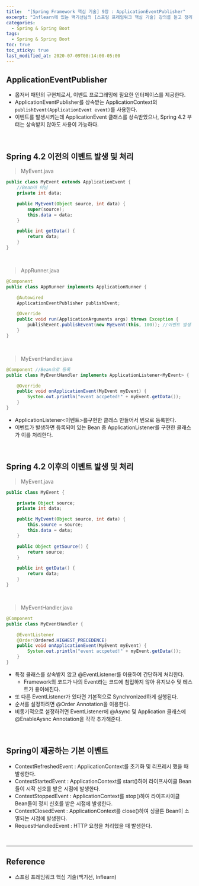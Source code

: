 ```yaml
---
title:  "[Spring Framework 핵심 기술] 9장 : ApplicationEventPublisher"
excerpt: "Inflearn에 있는 백기선님의 [스프링 프레임워크 핵심 기술] 강의를 듣고 정리한 필기이다."
categories:
  - Spring & Spring Boot
tags:
  - Spring & Spring Boot
toc: true
toc_sticky: true
last_modified_at: 2020-07-09T08:14:00-05:00
---
```


## ApplicationEventPublisher

* 옵저버 패턴의 구현체로서, 이벤트 프로그래밍에 필요한 인터페이스를 제공한다.
* ApplicationEventPublisher를 상속받는 ApplicationContext의 ``publishEvent(ApplicationEvent event)``를 사용한다.
* 이벤트를 발생시키는데 ApplicationEvent 클래스를 상속받았으나, Spring 4.2 부터는 상속받지 않아도 사용이 가능하다.

<br>

## Spring 4.2 이전의 이벤트 발생 및 처리

> MyEvent.java

```java
public class MyEvent extends ApplicationEvent {
    //Bean이 아님
    private int data;

    public MyEvent(Object source, int data) {
        super(source);
        this.data = data;
    }

    public int getData() {
        return data;
    }
}
```

<br>

> AppRunner.java

```java
@Component
public class AppRunner implements ApplicationRunner {

    @Autowired
    ApplicationEventPublisher publishEvent;

    @Override
    public void run(ApplicationArguments args) throws Exception {
        publishEvent.publishEvent(new MyEvent(this, 100)); //이벤트 발생
    }
}
```

<br>

> MyEventHandler.java

```java
@Component //Bean으로 등록
public class MyEventHandler implements ApplicationListener<MyEvent> {

    @Override
    public void onApplicationEvent(MyEvent myEvent) {
        System.out.println("event accpeted!" + myEvent.getData());
    }
}
```

-	ApplicationListener<이벤트>를구현한 클래스 만들어서 빈으로 등록한다.
-	이벤트가 발생하면 등록되어 있는 Bean 중 ApplicationListener를 구현한 클래스가 이를 처리한다.

<br>

## Spring 4.2 이후의 이벤트 발생 및 처리

> MyEvent.java

```java
public class MyEvent {

    private Object source;
    private int data;

    public MyEvent(Object source, int data) {
        this.source = source;
        this.data = data;
    }

    public Object getSource() {
        return source;
    }

    public int getData() {
        return data;
    }
}
```

<br>

> MyEventHandler.java

```java
@Component
public class MyEventHandler {

    @EventListener
    @Order(Ordered.HIGHEST_PRECEDENCE)
    public void onApplicationEvent(MyEvent myEvent) {
        System.out.println("event accpeted!" + myEvent.getData());
    }
}
```

* 특정 클래스를 상속받지 않고 @EventListener를 이용하여 간단하게 처리한다.
  * Framework의 코드가 나의 Event라는 코드에 침입하지 않아 유지보수 및 테스트가 용이해진다.
* 또 다른 EventListener가 있다면 기본적으로 Synchronized하게 실행된다.
* 순서를 설정하려면 @Order Annotation을 이용한다.
* 비동기적으로 설정하려면 EventListener에 @Async 및 Application 클래스에 @EnableAysnc Annotation을 각각 추가해준다.

<br>

## Spring이 제공하는 기본 이벤트

* ContextRefreshedEvent : ApplicationContext를 초기화 및 리프레시 했을 때 발생한다.
* ContextStartedEvent : ApplicationContext를 start()하여 라이프사이클 Bean들이 시작 신호를 받은 시점에 발생한다.
* ContextStoppedEvent : ApplicationContext를 stop()하여 라이프사이클 Bean들이 정지 신호를 받은 시점에 발생한다.
* ContextClosedEvent : ApplicationContext를 close()하여 싱글톤 Bean이 소멸되는 시점에 발생한다.
* RequestHandledEvent : HTTP 요청을 처리했을 때 발생한다.

<br>

---

## Reference

*	스프링 프레임워크 핵심 기술(백기선, Inflearn)
